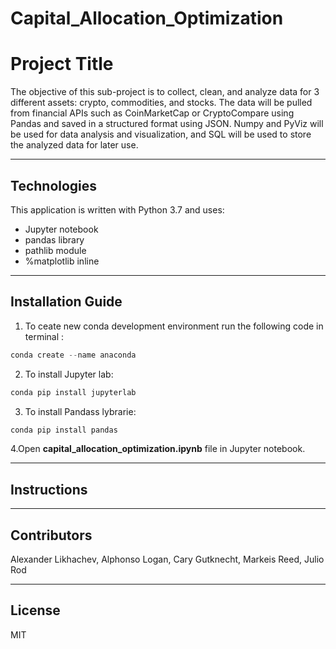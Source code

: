 # Capital_Allocation_Optimization

# Project Title

The objective of this sub-project is to collect, clean, and analyze  data for 3 different assets: crypto, commodities, and stocks. The data will be pulled from financial APIs such as CoinMarketCap or CryptoCompare using Pandas and saved in a structured format using JSON. Numpy and PyViz will be used for data analysis and visualization, and SQL will be used to store the analyzed data for later use.



---

## Technologies

This application is written with Python 3.7 and uses:
   * Jupyter notebook
   * pandas library
   * pathlib module
   * %matplotlib inline
   

---

## Installation Guide

1. To ceate new conda development environment run the following code in terminal :
```python
conda create --name anaconda
```
2. To install Jupyter lab: 
```python
conda pip install jupyterlab
```
3. To install Pandass lybrarie:
```python
conda pip install pandas
```
4.Open **capital_allocation_optimization.ipynb** file in Jupyter notebook.  
  
---

## Instructions



---

## Contributors
Alexander Likhachev, Alphonso Logan, Cary Gutknecht, Markeis Reed, Julio Rod 




---

## License

MIT

